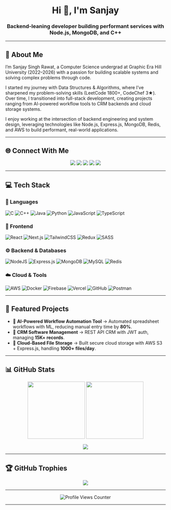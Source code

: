 <h1 align="center">Hi 👋, I'm Sanjay</h1>
<h3 align="center">Backend-leaning developer building performant services with Node.js, MongoDB, and C++</h3>

---

## 🌟 About Me  
I’m Sanjay Singh Rawat, a Computer Science undergrad at Graphic Era Hill University (2022–2026) with a passion for building scalable systems and solving complex problems through code.

I started my journey with Data Structures & Algorithms, where I’ve sharpened my problem-solving skills (LeetCode 1800+, CodeChef 3★). Over time, I transitioned into full-stack development, creating projects ranging from AI-powered workflow tools to CRM backends and cloud storage systems.

I enjoy working at the intersection of backend engineering and system design, leveraging technologies like Node.js, Express.js, MongoDB, Redis, and AWS to build performant, real-world applications.


---

## 🌐 Connect With Me  
<p align="center">
  <a href="mailto:sanjaysinghrawatk@gmail.com"><img src="https://img.shields.io/badge/Email-D14836?style=for-the-badge&logo=gmail&logoColor=white" /></a>
  <a href="https://www.linkedin.com/in/sanjay-singh-rawat-2483471a6/"><img src="https://img.shields.io/badge/LinkedIn-0077B5?style=for-the-badge&logo=linkedin&logoColor=white" /></a>
  <a href="https://instagram.com/sanjayrawat.30"><img src="https://img.shields.io/badge/Instagram-%23E4405F.svg?style=for-the-badge&logo=Instagram&logoColor=white" /></a>
  <a href="https://sanjay-rawat-portfolio.netlify.app/"><img src="https://img.shields.io/badge/Portfolio-000000?style=for-the-badge&logo=vercel&logoColor=white" /></a>
  <a href="https://leetcode.com/u/dameons_caraxes/"><img src="https://img.shields.io/badge/LeetCode-FFA116?style=for-the-badge&logo=leetcode&logoColor=white" /></a>
</p>


---

## 💻 Tech Stack  

### 🚀 Languages  
![C](https://img.shields.io/badge/c-%2300599C.svg?style=for-the-badge&logo=c&logoColor=white) 
![C++](https://img.shields.io/badge/c++-%2300599C.svg?style=for-the-badge&logo=c%2B%2B&logoColor=white) 
![Java](https://img.shields.io/badge/java-%23ED8B00.svg?style=for-the-badge&logo=openjdk&logoColor=white) 
![Python](https://img.shields.io/badge/python-3670A0?style=for-the-badge&logo=python&logoColor=ffdd54) 
![JavaScript](https://img.shields.io/badge/javascript-%23323330.svg?style=for-the-badge&logo=javascript&logoColor=%23F7DF1E) 
![TypeScript](https://img.shields.io/badge/typescript-%23007ACC.svg?style=for-the-badge&logo=typescript&logoColor=white) 

### 🎨 Frontend  
![React](https://img.shields.io/badge/react-%2320232a.svg?style=for-the-badge&logo=react&logoColor=%2361DAFB) 
![Next.js](https://img.shields.io/badge/Next-black?style=for-the-badge&logo=next.js&logoColor=white) 
![TailwindCSS](https://img.shields.io/badge/tailwindcss-%2338B2AC.svg?style=for-the-badge&logo=tailwind-css&logoColor=white) 
![Redux](https://img.shields.io/badge/redux-%23593d88.svg?style=for-the-badge&logo=redux&logoColor=white) 
![SASS](https://img.shields.io/badge/SASS-hotpink.svg?style=for-the-badge&logo=SASS&logoColor=white) 

### ⚙️ Backend & Databases  
![NodeJS](https://img.shields.io/badge/node.js-6DA55F?style=for-the-badge&logo=node.js&logoColor=white) 
![Express.js](https://img.shields.io/badge/express.js-%23404d59.svg?style=for-the-badge&logo=express&logoColor=%2361DAFB) 
![MongoDB](https://img.shields.io/badge/MongoDB-%234ea94b.svg?style=for-the-badge&logo=mongodb&logoColor=white) 
![MySQL](https://img.shields.io/badge/mysql-4479A1.svg?style=for-the-badge&logo=mysql&logoColor=white) 
![Redis](https://img.shields.io/badge/redis-%23DD0031.svg?style=for-the-badge&logo=redis&logoColor=white) 

### ☁️ Cloud & Tools  
![AWS](https://img.shields.io/badge/AWS-%23FF9900.svg?style=for-the-badge&logo=amazon-aws&logoColor=white) 
![Docker](https://img.shields.io/badge/Docker-2496ED?style=for-the-badge&logo=docker&logoColor=white) 
![Firebase](https://img.shields.io/badge/firebase-%23039BE5.svg?style=for-the-badge&logo=firebase) 
![Vercel](https://img.shields.io/badge/vercel-%23000000.svg?style=for-the-badge&logo=vercel&logoColor=white) 
![GitHub](https://img.shields.io/badge/github-%23121011.svg?style=for-the-badge&logo=github&logoColor=white) 
![Postman](https://img.shields.io/badge/Postman-FF6C37?style=for-the-badge&logo=postman&logoColor=white) 

---

## 📌 Featured Projects  

- 🔹 **AI-Powered Workflow Automation Tool** → Automated spreadsheet workflows with ML, reducing manual entry time by **80%**.  
- 🔹 **CRM Software Management** → REST API CRM with JWT auth, managing **15K+ records**.  
- 🔹 **Cloud-Based File Storage** → Built secure cloud storage with AWS S3 + Express.js, handling **1000+ files/day**.  

---

## 📊 GitHub Stats  

<p align="center">
  <img src="https://github-readme-stats.vercel.app/api?username=sanjayrawatt&theme=ocean_dark&show_icons=true&hide_border=true" height="180" />
  <img src="https://github-readme-stats.vercel.app/api/top-langs/?username=sanjayrawatt&theme=ocean_dark&hide_border=true&layout=compact" height="180" />
</p>

<p align="center">
  <img src="https://nirzak-streak-stats.vercel.app/?user=sanjayrawatt&theme=ocean_dark&hide_border=true" />
</p>

---

## 🏆 GitHub Trophies  
<p align="center">
  <img src="https://github-profile-trophy.vercel.app/?username=sanjayrawatt&theme=radical&no-frame=false&no-bg=true&margin-w=4" />
</p>

---

<p align="center">
  <img src="https://visitcount.itsvg.in/api?id=sanjayrawatt&icon=0&color=0" alt="Profile Views Counter" />
</p>

---

